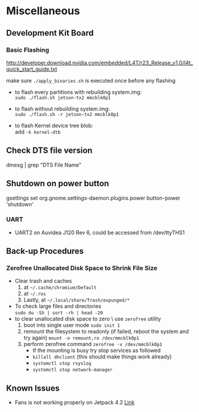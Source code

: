 # Miscellaneous

## Development Kit Board

### Basic Flashing
http://developer.download.nvidia.com/embedded/L4T/r23_Release_v1.0/l4t_quick_start_guide.txt

make sure `./apply_binaries.sh` is executed once before any flashing

- to flash every partitions with rebuilding system.img: \
`sudo ./flash.sh jetson-tx2 mmcblk0p1`

- to flash without rebuilding system.img: \
`sudo ./flash.sh -r jetson-tx2 mmcblk0p1`

- to flash Kernel device tree blob: \
add `-k kernel-dtb`

## Check DTS file version

dmesg | grep "DTS File Name"


## Shutdown on power button

gsettings set org.gnome.settings-daemon.plugins.power button-power 'shutdown'

### UART
- UART2 on Auvidea J120 Rev 6, could be accessed from /dev/ttyTHS1

## Back-up Procedures

### Zerofree Unallocated Disk Space to Shrink File Size
- Clear trash and caches
   1. at `~/.cache/chromium/Default`
   2. at `~/.ros`
   3. Lastly, at  `~/.local/share/Trash/expunged/*`
- To check large files and directories \
   `sudo du -Sh | sort -rh | head -20`
- to clear unallocated disk space to zero \ 
   use `zerofree` utility
   1. boot into single user mode `sudo init 1`
   2. remount the filesystem to readonly (if failed, reboot the system and try again) `mount -o remount,ro /dev/mmcblk0p1`
   3. perform zerofree command `zerofree -v /dev/mmcblk0p1`
      - If the mounting is busy try stop services as followed
      - `killall dhclient` (this should make things work already)
      - `systemctl stop rsyslog`
      - `systemctl stop network-manager`


## Known Issues

- Fans is not working properly on Jetpack 4.2 [Link](https://devtalk.nvidia.com/default/topic/1060713/can-t-access-fan-jetpack-4-2-development-board-and-auvidea-j120-board-/)
